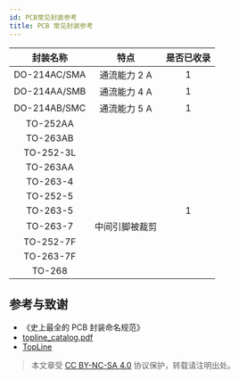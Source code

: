 ```yaml
---
id: PCB常见封装参考
title: PCB 常见封装参考
---
```


|   封装名称   |      特点      | 是否已收录 |
| :----------: | :------------: | :--------: |
| DO-214AC/SMA |  通流能力 2 A  |     1      |
| DO-214AA/SMB |  通流能力 4 A  |     1      |
| DO-214AB/SMC |  通流能力 5 A  |     1      |
|   TO-252AA   |                |            |
|   TO-263AB   |                |            |
|  TO-252-3L   |                |            |
|   TO-263AA   |                |            |
|   TO-263-4   |                |            |
|   TO-252-5   |                |            |
|   TO-263-5   |                |     1      |
|   TO-263-7   | 中间引脚被裁剪 |            |
|  TO-252-7F   |                |            |
|  TO-263-7F   |                |            |
|    TO-268    |                |            |

## 参考与致谢

- 《史上最全的 PCB 封装命名规范》
- [topline_catalog.pdf](https://www.topline.tv/topline_catalog.pdf)
- [TopLine](https://www.topline.tv/)

> 本文章受 [CC BY-NC-SA 4.0](https://creativecommons.org/licenses/by/4.0/deed.zh) 协议保护，转载请注明出处。

